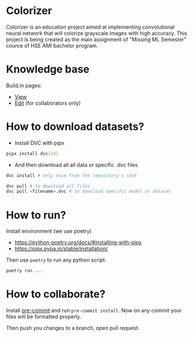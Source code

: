 # Colorizer

Colorizer is an education project aimed at implementing convolutional neural network that
will colorize grayscale images with high accuracy. This project is being created as the main assignment of
"Missing ML Semester" cource of HSE AMI bachelor program.

# Knowledge base
Build.in pages:
- [View](https://buildin.ai/dfbakin/share/87cb8381-036a-4ab2-b72e-25eee01672dc?code=KHTJB8)
- [Edit](https://buildin.ai/87cb8381-036a-4ab2-b72e-25eee01672dc) (for collaborators only)

# How to download datasets?
- Install DVC with pipx
```bash
pipx install dvc[s3]
```
- And then download all all data or specific .dvc files
```bash
dvc install # only once from the repository's root

dvc pull # to download all files
dvc pull <filename>.dvc # to download specific model or dataset
```

# How to run?
Install environment (we use poetry)
- https://python-poetry.org/docs/#installing-with-pipx
- https://pipx.pypa.io/stable/installation/

Then use `poetry` to run any python script:
```bash
poetry run ...
```

# How to collaborate?
Install [pre-commit](https://pre-commit.com/) and run `pre-commit install`.
Now on any commit your files will be formatted properly.

Then push you changes to a branch, open pull request.
